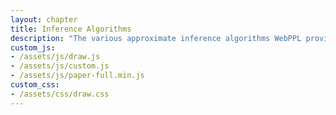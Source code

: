 ```yaml
---
layout: chapter
title: Inference Algorithms
description: "The various approximate inference algorithms WebPPL provides and the classes of programs for which they are each best suited."
custom_js:
- /assets/js/draw.js
- /assets/js/custom.js
- /assets/js/paper-full.min.js
custom_css:
- /assets/css/draw.css
---
```


